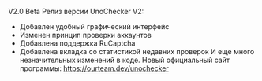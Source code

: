 V2.0 Beta
Релиз версии UnoChecker V2:
- Добавлен удобный графический интерфейс
- Изменен принцип проверки аккаунтов
- Добавлена поддержка RuCaptcha
- Добавлена вкладка со статистикой недавних проверок
И еще много незначительных изменений в коде.
Новый официальный сайт программы: https://ourteam.dev/unochecker
